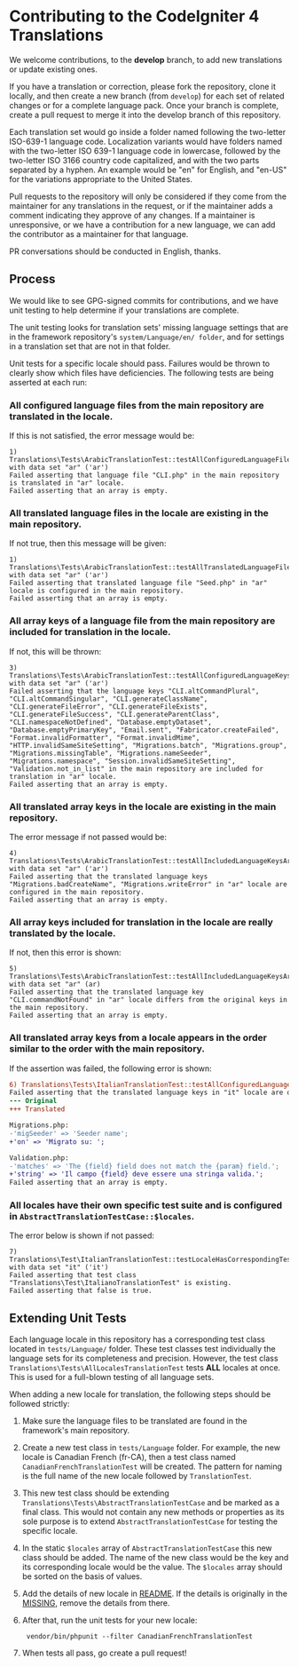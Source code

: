 # Contributing to the CodeIgniter 4 Translations

We welcome contributions, to the **develop** branch, to add new translations or update existing ones.

If you have a translation or correction, please fork the repository, clone it
locally, and then create a new branch (from `develop`) for each set of related changes
or for a complete language pack. Once your branch is complete, create a pull
request to merge it into the develop branch of this repository.

Each translation set would go inside a folder named following the two-letter ISO-639-1 language code.
Localization variants would have folders named with the two-letter ISO 639-1 language code in lowercase,
followed by the two-letter ISO 3166 country code capitalized,
and with the two parts separated by a hyphen. An example would be "en" for English, and "en-US" for the
variations appropriate to the United States.

Pull requests to the repository will only be considered if they come from
the maintainer for any translations in the request, or if the maintainer
adds a comment indicating they approve of any changes.
If a maintainer is unresponsive, or we have a contribution for a new
language, we can add the contributor as a maintainer for that language.

PR conversations should be conducted in English, thanks.

## Process

We would like to see GPG-signed commits for contributions,
and we have unit testing to help determine if your translations are complete.

The unit testing looks for translation sets' missing language settings that
are in the framework repository's `system/Language/en/ folder`, and for settings
in a translation set that are not in that folder.

Unit tests for a specific locale should pass. Failures would be thrown to clearly
show which files have deficiencies. The following tests are being asserted at each run:

### All configured language files from the main repository are translated in the locale.

If this is not satisfied, the error message would be:

    1) Translations\Tests\ArabicTranslationTest::testAllConfiguredLanguageFilesAreTranslated with data set "ar" ('ar')
    Failed asserting that language file "CLI.php" in the main repository is translated in "ar" locale.
    Failed asserting that an array is empty.

### All translated language files in the locale are existing in the main repository.

If not true, then this message will be given:

    1) Translations\Tests\ArabicTranslationTest::testAllTranslatedLanguageFilesAreConfigured with data set "ar" ('ar')
    Failed asserting that translated language file "Seed.php" in "ar" locale is configured in the main repository.
    Failed asserting that an array is empty.

### All array keys of a language file from the main repository are included for translation in the locale.

If not, this will be thrown:

    3) Translations\Tests\ArabicTranslationTest::testAllConfiguredLanguageKeysAreIncluded with data set "ar" ('ar')
    Failed asserting that the language keys "CLI.altCommandPlural", "CLI.altCommandSingular", "CLI.generateClassName", "CLI.generateFileError", "CLI.generateFileExists", "CLI.generateFileSuccess", "CLI.generateParentClass", "CLI.namespaceNotDefined", "Database.emptyDataset", "Database.emptyPrimaryKey", "Email.sent", "Fabricator.createFailed", "Format.invalidFormatter", "Format.invalidMime", "HTTP.invalidSameSiteSetting", "Migrations.batch", "Migrations.group", "Migrations.missingTable", "Migrations.nameSeeder", "Migrations.namespace", "Session.invalidSameSiteSetting", "Validation.not_in_list" in the main repository are included for translation in "ar" locale.
    Failed asserting that an array is empty.

### All translated array keys in the locale are existing in the main repository.

The error message if not passed would be:

    4) Translations\Tests\ArabicTranslationTest::testAllIncludedLanguageKeysAreConfigured with data set "ar" ('ar')
    Failed asserting that the translated language keys "Migrations.badCreateName", "Migrations.writeError" in "ar" locale are configured in the main repository.
    Failed asserting that an array is empty.

### All array keys included for translation in the locale are really translated by the locale.

If not, then this error is shown:

    5) Translations\Tests\ArabicTranslationTest::testAllIncludedLanguageKeysAreTranslated with data set "ar" (ar)
    Failed asserting that the translated language key "CLI.commandNotFound" in "ar" locale differs from the original keys in the main repository.
    Failed asserting that an array is empty.

### All translated array keys from a locale appears in the order similar to the order with the main repository.

If the assertion was failed, the following error is shown:

```diff
6) Translations\Tests\ItalianTranslationTest::testAllConfiguredLanguageKeysAreInOrder with data set "it" ('it')
Failed asserting that the translated language keys in "it" locale are ordered correctly.
--- Original
+++ Translated

Migrations.php:
-'migSeeder' => 'Seeder name';
+'on' => 'Migrato su: ';

Validation.php:
-'matches' => 'The {field} field does not match the {param} field.';
+'string' => 'Il campo {field} deve essere una stringa valida.';
Failed asserting that an array is empty.
```

### All locales have their own specific test suite and is configured in `AbstractTranslationTestCase::$locales`.

The error below is shown if not passed:

    7) Translations\Test\ItalianTranslationTest::testLocaleHasCorrespondingTestCaseFile with data set "it" ('it')
    Failed asserting that test class "Translations\Test\ItalianoTranslationTest" is existing.
    Failed asserting that false is true.

## Extending Unit Tests

Each language locale in this repository has a corresponding test class located in `tests/Language/` folder.
These test classes test individually the language sets for its completeness and precision. However, the test
class `Translations\Tests\AllLocalesTranslationTest` tests **ALL** locales at once. This is used for a
full-blown testing of all language sets.

When adding a new locale for translation, the following steps should be followed strictly:

1. Make sure the language files to be translated are found in the framework's main repository.
2. Create a new test class in `tests/Language` folder. For example, the new locale is Canadian French
(fr-CA), then a test class named `CanadianFrenchTranslationTest` will be created. The pattern for naming is
the full name of the new locale followed by `TranslationTest`.
3. This new test class should be extending `Translations\Tests\AbstractTranslationTestCase` and be marked
as a final class. This would not contain any new methods or properties as its sole purpose is to extend
`AbstractTranslationTestCase` for testing the specific locale.
4. In the static `$locales` array of `AbstractTranslationTestCase` this new class should be added. The name
of the new class would be the key and its corresponding locale would be the value. The `$locales` array
should be sorted on the basis of values.
5. Add the details of new locale in [README](README.md). If the details is originally in
the [MISSING](MISSING.rst), remove the details from there.
6. After that, run the unit tests for your new locale:

        vendor/bin/phpunit --filter CanadianFrenchTranslationTest

7. When tests all pass, go create a pull request!
